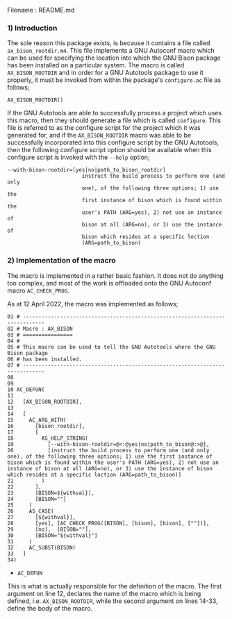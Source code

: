 Filename : README.md


### 1) Introduction

The sole reason this package exists, is because it contains a file called ```ax_bison_rootdir.m4```.
This file implements a GNU Autoconf macro which can be used for specifying the location into which
the GNU Bison package has been installed on a particular system. The macro is called
```AX_BISON_ROOTDIR``` and in order for a GNU Autotools package to use it properly, it must be
invoked from within the package's ```configure.ac``` file as follows;

```
AX_BISON_ROOTDIR()
```

If the GNU Autotools are able to successfully process a project which uses this macro, then they
should generate a file which is called ```configure```. This file is referred to as the
configure script for the project which it was generated for, and if the ```AX_BISON_ROOTDIR``` macro
was able to be successfully incorporated into this configure script by the GNU Autotools, then the
following configure script option should be available when this configure script is invoked with
the ```--help``` option;

```
--with-bison-rootdir=[yes|no|path_to_bison_rootdir]
                        instruct the build process to perform one (and only
                        one), of the following three options; 1) use the
                        first instance of bison which is found within the
                        user's PATH (ARG=yes), 2) not use an instance of
                        bison at all (ARG=no), or 3) use the instance of
                        bison which resides at a specific loction
                        (ARG=path_to_bison)
```


### 2) Implementation of the macro

The macro is implemented in a rather basic fashion. It does not do anything too complex, and most of
the work is offloaded onto the GNU Autoconf macro ```AC_CHECK_PROG```.

As at 12 April 2022, the macro was implemented as follows;

```
01 # -----------------------------------------------------------------------------
02 # Macro : AX_BISON
03 # ================
04 #
05 # This macro can be used to tell the GNU Autotools where the GNU Bison package
06 # has been installed.
07 # -----------------------------------------------------------------------------
08
09
10 AC_DEFUN(
11 
12   [AX_BISON_ROOTDIR],
13
14   [
15     AC_ARG_WITH(
16       [bison_rootdir],
17       [
18         AS_HELP_STRING(
19           [--with-bison-rootdir=@<:@yes|no|path_to_bison@:>@],
20           [instruct the build process to perform one (and only one), of the following three options; 1) use the first instance of bison which is found within the user's PATH (ARG=yes), 2) not use an instance of bison at all (ARG=no), or 3) use the instance of bison which resides at a specific loction (ARG=path_to_bison)]
21         )
22       ],
23       [BISON=${withval}],
24       [BISON=""]
25     )
26     AS_CASE(
27       [${withval}],
28       [yes], [AC_CHECK_PROG([BISON], [bison], [bison], [""])],
29       [no],  [BISON=""],
30       [BISON="${withval}"]
31     )
32     AC_SUBST(BISON)
33   ]
34)
```

- ```AC_DEFUN```

This is what is actually responsible for the definition of the macro. The first argument on line 12,
declares the name of the macro which is being defined, i.e. ```AX_BISON_ROOTDIR```, while the second
argument on lines 14-33, define the body of the macro.



















